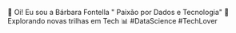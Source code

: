 👋 Oi! Eu sou a Bárbara Fontella
" Paixão por Dados e Tecnologia"
🚀 Explorando novas trilhas em Tech
📊 #DataScience #TechLover
